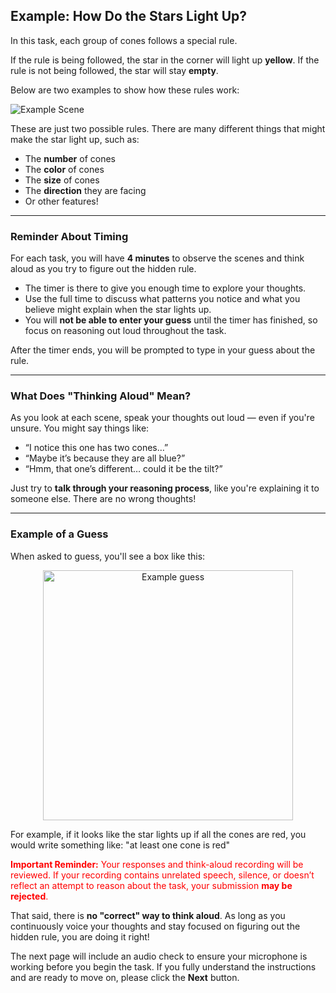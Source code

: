## Example: How Do the Stars Light Up?

In this task, each group of cones follows a special rule.  
<p style="margin-bottom: 10px;"> 
If the rule is being followed, the star in the corner will light up <strong>yellow</strong>.  
If the rule is not being followed, the star will stay <strong>empty</strong>.
</p> 

Below are two examples to show how these rules work:


![Example Scene](https://thchara.github.io/ThinkAloud/ZendoStudy5/images/exampleRule1andRule3.png)


These are just two possible rules. 
There are many different things that might make the star light up, such as:

- The **number** of cones
- The **color** of cones
- The **size** of cones
- The **direction** they are facing
- Or other features!

---

### Reminder About Timing

For each task, you will have **4 minutes** to observe the scenes and think aloud as you try to figure out the hidden rule.

- The timer is there to give you enough time to explore your thoughts.
- Use the full time to discuss what patterns you notice and what you believe might explain when the star lights up.
- You will **not be able to enter your guess** until the timer has finished, so focus on reasoning out loud throughout the task.

<p style="margin-bottom: 10px;">
After the timer ends, you will be prompted to type in your guess about the rule.
</p>

---

### What Does "Thinking Aloud" Mean?

As you look at each scene, speak your thoughts out loud — even if you're unsure. You might say things like:

- “I notice this one has two cones…”
- “Maybe it’s because they are all blue?”
- “Hmm, that one’s different… could it be the tilt?”

Just try to **talk through your reasoning process**, like you're explaining it to someone else. There are no wrong thoughts!

---

### Example of a Guess

When asked to guess, you'll see a box like this:

<p align="center">
  <img src="https://thchara.github.io/ThinkAloud/ZendoStudy5/images/exampleTextBox.png" alt="Example guess" width="400"/>
</p>


<p style="margin-bottom: 10px;"> 
For example, if it looks like the star lights up if all the cones are red, you would write something like:  
"at least one cone is red"
</p>

<p style="color:red; margin-bottom:5px;">
  <strong>Important Reminder:</strong> Your responses and think-aloud recording will be reviewed.  
  If your recording contains unrelated speech, silence, or doesn’t reflect an attempt to reason about the task,  
  your submission <strong>may be rejected</strong>.
</p>

<p style="margin-bottom: 10px;"> 
  That said, there is <strong>no "correct" way to think aloud</strong>.
  As long as you continuously voice your thoughts and stay focused on figuring out the hidden rule, you are doing it right!
</p>

<p style="margin-bottom: 10px;"> 
  The next page will include an audio check to ensure your microphone is working before you begin the task. If you fully understand the instructions and are ready to move on, please click the <strong>Next</strong> button.
</p>

